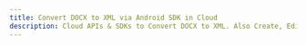 ---title: Convert DOCX to XML via Android SDK in Clouddescription: Cloud APIs & SDKs to Convert DOCX to XML. Also Create, Edit & Render Microsoft Word & OpenOffice documents in the Cloud.---